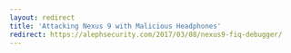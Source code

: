 ```yaml
---
layout: redirect
title: 'Attacking Nexus 9 with Malicious Headphones'
redirect: https://alephsecurity.com/2017/03/08/nexus9-fiq-debugger/
---
```


